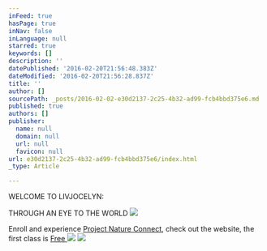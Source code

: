 ```yaml
---
inFeed: true
hasPage: true
inNav: false
inLanguage: null
starred: true
keywords: []
description: ''
datePublished: '2016-02-20T21:56:48.383Z'
dateModified: '2016-02-20T21:56:28.837Z'
title: ''
author: []
sourcePath: _posts/2016-02-02-e30d2137-2c25-4b32-ad99-fcb4bbd375e6.md
published: true
authors: []
publisher:
  name: null
  domain: null
  url: null
  favicon: null
url: e30d2137-2c25-4b32-ad99-fcb4bbd375e6/index.html
_type: Article

---
```

WELCOME TO LIVJOCELYN:

THROUGH AN EYE TO THE WORLD
![](https://s3-us-west-2.amazonaws.com/the-grid-img/p/92e27150084e598fa4f7c9c3d437e6d0cfa8baba.jpg)

Enroll and experience [Project Nature Connect][0], check out the website, the first class is [Free ][0]
![](https://the-grid-user-content.s3-us-west-2.amazonaws.com/a64a534e-453d-4b61-b8fb-a37fc7a7e639.jpg)
![](https://the-grid-user-content.s3-us-west-2.amazonaws.com/e8898423-e8e5-4de6-b440-8749389bca8f.jpg)

[0]: http://projectnatureconnect.org/eco_800nhp/